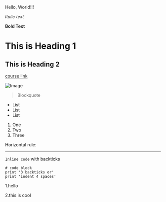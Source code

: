 Hello, World!!! 

*Italic text*

**Bold Text**

# This is Heading 1

## This is Heading 2

[course link](https://ucsd-cse15l-w22.github.io/week/week2/)

![Image](https://www.thesprucepets.com/thmb/wpN_ZunUaRQAc_WRdAQRxeTbyoc=/4231x2820/filters:fill(auto,1)/adorable-white-pomeranian-puppy-spitz-921029690-5c8be25d46e0fb000172effe.jpg)

> Blockquote

* List
* List
* List

1. One
2. Two
3. Three

Horizontal rule:

---

`Inline code` with backticks	

```
# code block
print '3 backticks or'
print 'indent 4 spaces'
```
1.hello 

2.this is cool
